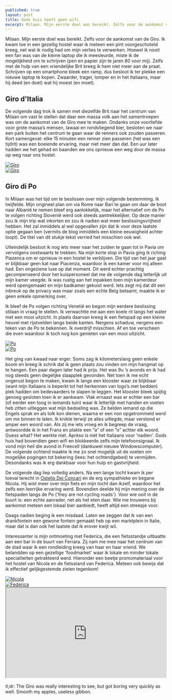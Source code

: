 ```yaml
---
published: true
layout: post
title: Gods huis heeft geen wifi
excerpt: Milaan. Mijn eerste doel was bereikt. Zelfs voor de aankomst van de Giro. Ik kwam toe in een gezellig hostel waar ik meteen een pint voorgeschoteld kreeg, net wat ik nodig had om mijn verlies te verwerken. Hoewel ik nooit een fan was van de kleine laptop die ik meesleurde, miste ik de mogelijkheid om te schrijven (pen en papier zijn te jaren 80 voor mij). Zelfs met de hulp van een vriendelijke Brit kreeg ik hem niet meer aan de praat. Schrijven op een smartphone bleek een ramp, dus besloot ik ter plekke een nieuwe laptop te kopen. Zwaarder, trager, lomper en in het Italiaans, maar hij deed (en doet) wat hij moest (en moet).
---
```

Milaan. Mijn eerste doel was bereikt. Zelfs voor de aankomst van de Giro. Ik kwam toe in een gezellig hostel waar ik meteen een pint voorgeschoteld kreeg, net wat ik nodig had om mijn verlies te verwerken. Hoewel ik nooit een fan was van de kleine laptop die ik meesleurde, miste ik de mogelijkheid om te schrijven (pen en papier zijn te jaren 80 voor mij). Zelfs met de hulp van een vriendelijke Brit kreeg ik hem niet meer aan de praat. Schrijven op een smartphone bleek een ramp, dus besloot ik ter plekke een nieuwe laptop te kopen. Zwaarder, trager, lomper en in het Italiaans, maar hij deed (en doet) wat hij moest (en moet).

## Giro d'Italia

De volgende dag trok ik samen met diezelfde Brit naar het centrum van Milaan om vast te stellen dat daar een massa volk aan het samentroepen was om de aankomst van de Giro mee te maken. Ondanks onze voorliefde voor grote massa’s mensen, lawaai en rondvliegend bier, besloten we naar een park buiten het centrum te gaan waar de renners ook zouden passeren. Kort samengevat: elke 15 minuten een renner zien passeren (het was een tijdrit) was een boeiende ervaring, maar niet meer dan dat. Een uur later hadden we het gehad en baanden we ons opnieuw een weg door de massa op weg naar ons hostel. 

<div class="row">
<article class="6u 12u$(xsmall) work-item">
<a href="{{ site.github.url }}/images/posts/Giro1.jpg" class="image fit thumb"><img src="{{ site.github.url }}/images/posts/Giro1_Small.jpg" alt="Giro" /></a>
</article>
<article class="6u$ 12u$(xsmall) work-item">
<a href="{{ site.github.url }}/images/posts/Giro2.jpg" class="image fit thumb"><img src="{{ site.github.url }}/images/posts/Giro2_Small.jpg" alt="Giro" /></a>
</article>
</div>

## Giro di Po

In Milaan was het tijd om te beslissen over mijn volgende bestemming. Ik twijfelde. Mijn origineel plan om via Rome naar Bari te gaan om daar de boot naar Albanië te nemen bleef erg aanlokkelijk, maar het alternatief om de Po te volgen richting Slovenië werd ook steeds aantrekkelijker. Op deze manier zou ik mijn trip wat inkorten en zou ik nadien wat meer beslissingsvrijheid hebben. Het zal inmiddels al wel opgevallen zijn dat ik voor deze laatste optie gegaan ben (vermits de blog inmiddels een kleine eeuwigheid achter loopt). De titel van dit stukje tekst verried het misschien ook wel.

Uiteindelijk besloot ik nog iets meer naar het zuiden te gaan tot in Pavia om vervolgens oostwaarts te trekken. Na mijn korte stop in Pavia ging ik riching Piazenca om er opnieuw in een hostel te verblijven. Die tijd van het jaar gaat er blijkbaar geen kat naar Piacenza, waardoor ik een kamer voor mij alleen had. Een ongeziene luxe op dat moment. Dit werd echter prachtig gecompenseerd door het kuispersoneel dat me de volgende dag letterlijk uit mijn kamer veegde. Ik was rustig aan het inpakken toen mijn kamerdeur werd opengemaakt en mijn badkamer gekuist werd. Iets zegt mij dat dit een inbreuk op de privacy was maar zoals een echte Belg betaamt, maakte ik er geen enkele opmerking over. 

Ik bleef de Po volgen richting Venetië en begon mijn eerdere beslissing stilaan in vraag te stellen. Ik verwachtte me aan een koele rit langs het water met een mooi uitzicht. In plaats daarvan kreeg ik een fietspad op een kleine heuvel met rijstvelden langs beide kanten. Nergens schaduw, nergens een teken van de Po te bekennen. Ik overdrijf misschien. Af en toe verscheen die even waardoor ik toch nog kon genieten van een mooi uitzicht.

<div class="row">
<article class="6u 12u$(xsmall) work-item">
<a href="{{ site.github.url }}/images/posts/Po1.jpg" class="image fit thumb"><img src="{{ site.github.url }}/images/posts/Po1_Small.jpg" alt="Po" /></a>
</article>
<article class="6u$ 12u$(xsmall) work-item">
<a href="{{ site.github.url }}/images/posts/Po2.jpg" class="image fit thumb"><img src="{{ site.github.url }}/images/posts/Po2_Small.jpg" alt="Po" /></a>
</article>
</div>

Het ging van kwaad naar erger. Soms zag ik kilometerslang geen enkele boom en kreeg ik schrik dat ik geen plaats zou vinden om mijn hangmat op te hangen. Een paar dagen later had ik prijs. Het was 9u ‘s avonds en ik had nog steeds geen degelijke slaapplek gevonden. Net toen ik me echt ongerust begon te maken, kwam ik langs een klooster waar ze blijkbaar (want mijn Italiaans is beperkt tot het herkennen van logo’s met bedden) plek hadden om bedevaarders te slapen te leggen. Het klooster bleek spijtig genoeg gesloten toen ik er aankwam. Vlak ernaast was er echter een bar (of eerder een toog in iemands tuin) waar ik letterlijk met handen en voeten heb zitten uitleggen wat mijn bedoeling was. Ze belden iemand op die Engels sprak en als tolk kon dienen, waarna er een non opgetrommeld werd om me binnen te laten. Ik knikte terwijl ze alles uitlegde, maar verstond er amper een woord van. Als zij me iets vroeg en ik begreep de vraag, antwoordde ik in het Frans en plakte een “a” of een “o” achter elk woord. Guess what? Het werkte niet. Aprèso is niét het Italiaans voor 'nadien'. Gods huis had bovendien geen wifi en blokkeerde zelfs mijn telefoonsignaal. Ik vond mijn heil die avond in Freecell (dankuwel nieuwe Windowscomputer). De volgende ochtend maakte ik me zo snel mogelijk uit de voeten om mogelijke pogingen tot bekering (lees: het ochtendgebed) te vermijden. Desondanks was ik erg dankbaar voor hun hulp en gastvrijheid.

De volgende dag liep volledig anders. Na een lange tocht kwam ik per toeval terecht in [Ostello Dei Concari](http://www.ostellodeiconcari.com/) en de erg sympathieke en begane Nicola. Hij wist meer over mijn fiets en mijn tocht dan ikzelf, waardoor het zelfs een leerrijke ervaring werd. Bovendien deelde hij mijn mening over de fietspaden langs de Po ('they are not cycling roads'). Voor wie ooit in de buurt is: een echte aanrader, net als het eten daar. Wie me trouwens bij aankomst meteen een lokaal bier aanbiedt, heeft altijd een streepje voor.

Daags nadien beging ik een misdaad. Laten we zeggen dat ik van een drankfontein een gewone fontein gemaakt heb op een marktplein in Italie, maar dat is dan ook het laatste dat ik erover kwijt wil.

Interessanter is mijn ontmoeting met Federica, die een fietsstandje uitbaatte aan een bar in de buurt van Ferrara. Zij nam me mee naar het centrum van de stad waar ik een rondleiding kreeg van haar en haar vriend. We belandden op een gezellige 'foodmarket' waar ik lokale en minder lokale specialiteiten getrakteerd werd. Hieronder een beetje promomateriaal voor het hostel van Nicola en de fietsstand van Federica. Meteen ook bewijs dat ik effectief gelijkgestemde zielen tegenkom!

<div class="row">
<article class="6u 12u$(xsmall) work-item">
<a href="{{ site.github.url }}/images/posts/Nicola.jpg" class="image fit thumb"><img src="{{ site.github.url }}/images/posts/Nicola.jpg" alt="Nicola" /></a>
</article>
<div class="row">
<article class="6u$ 12u$(xsmall) work-item">
<a href="{{ site.github.url }}/images/posts/Federica.jpg" class="image fit thumb"><img src="{{ site.github.url }}/images/posts/Federica.jpg" alt="Federica" /></a>
</article>
</div>

<style>.embed-container { position: relative; padding-bottom: 56.25%; height: 0; overflow: hidden; max-width: 100%; } .embed-container iframe, .embed-container object, .embed-container embed { position: absolute; top: 0; left: 0; width: 100%; height: 100%; }</style><div class='embed-container'><iframe src='https://www.google.com/maps/d/embed?mid=1h52MkOEyZpzAVWLbLCiISP-lOKk' width='640' height='480'></iframe></div>
<br>
tl;dr: The Giro was really interesting to see, but got boring very quickly as well. Smooth my apples, useless gibbon.

